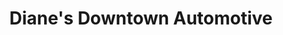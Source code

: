---
title: "Diane's Downtown Automotive"
url: /ithaca/dianes-downtown-automotive/
shop: Autowerkstatt
---